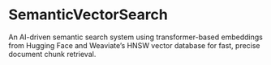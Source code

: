 # SemanticVectorSearch
An AI-driven semantic search system using transformer-based embeddings from Hugging Face and Weaviate’s HNSW vector database for fast, precise document chunk retrieval. 
